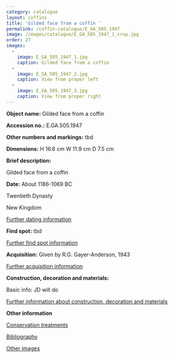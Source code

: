 ```yaml
---
category: catalogue
layout: coffins
title: 'Gilded face from a coffin '
permalink: /coffin-catalogue/E_GA_505_1947
image: /images/catalogue/E_GA_505_1947_1_crop.jpg
order: 27
images: 
  -
    image: E_GA_505_1947_1.jpg
    caption: Gilded face from a coffin
  -
    image: E_GA_505_1947_2.jpg
    caption: View from proper left
  -
    image: E_GA_505_1947_3.jpg
    caption: View from proper right
---
```


**Object name:** 
Gilded face from a coffin 

**Accession no.:** 
E.GA.505.1947

**Other numbers and markings:**
tbd

**Dimensions:** 
H 16.6 cm
W 11.9 cm
D 7.5 cm

**Brief description:** 

Gilded face from a coffin 

**Date:**
About 1186-1069 BC 

Twentieth Dynasty

New Kingdom

[Further dating information](/catalogue_extras/E_GA_505_1947_dating)

**Find spot:**
tbd

[Further find spot information](/catalogue_extras/E_GA_505_1947_findspot)

**Acquisition:**
Given by R.G. Gayer-Anderson, 1943

[Further acquisition information](/catalogue_extras/E_GA_505_1947_acquisition)

**Construction, decoration and materials:**

Basic info: JD will do

[Further information about construction, decoration and materials](/catalogue_extras/E_GA_505_1947_materials)


**Other information**

[Conservation treatments](/catalogue_extras/E_GA_505_1947_conservation)

[Bibliography](/catalogue_extras/E_GA_505_1947_bibliography)

[Other images](/catalogue_extras/E_GA_505_1947_imagesheet)

